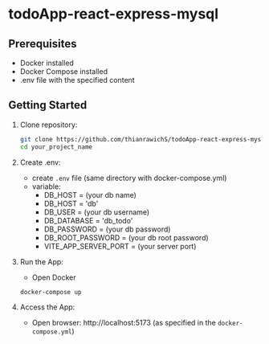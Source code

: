 # todoApp-react-express-mysql

## Prerequisites

- Docker installed
- Docker Compose installed
- .env file with the specified content

## Getting Started
1. Clone repository:
   ```bash
   git clone https://github.com/thianrawichS/todoApp-react-express-mysql.git
   cd your_project_name

2. Create .env:
   - create `.env` file (same directory with docker-compose.yml)
   - variable:
     - DB_HOST = (your db name)
     - DB_HOST = 'db'
     - DB_USER = (your db username)
     - DB_DATABASE = 'db_todo'
     - DB_PASSWORD = (your db password)
     - DB_ROOT_PASSWORD = (your db root password)
     - VITE_APP_SERVER_PORT =  (your server port)

3. Run the App:
   - Open Docker
   ```bash
   docker-compose up

4. Access the App:
   - Open browser: http://localhost:5173 (as specified in the `docker-compose.yml`)
